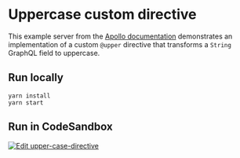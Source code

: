 # Uppercase custom directive

This example server from the [Apollo documentation](https://www.apollographql.com/docs/apollo-server/schema/creating-directives/) demonstrates an implementation of a custom `@upper` directive that transforms a `String` GraphQL field to uppercase.

## Run locally

```shell
yarn install
yarn start
```

## Run in CodeSandbox

<a href="https://codesandbox.io/s/github/apollographql/docs-examples/tree/main/apollo-server/v2/custom-directives/upper-case-directive?fontsize=14&hidenavigation=1&theme=dark">
  <img alt="Edit upper-case-directive" src="https://codesandbox.io/static/img/play-codesandbox.svg">
</a>
